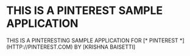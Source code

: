 # THIS IS A PINTEREST SAMPLE APPLICATION
THIS IS A PINTERESTING SAMPLE APPLICATION FOR
[* PINTEREST *] (HTTP://PINTEREST.COM)
BY [KRISHNA  BAISETTI]